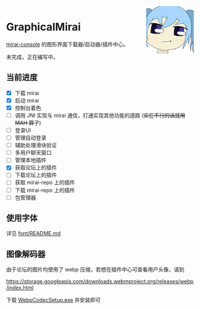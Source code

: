 ﻿<img align="right" width="128" height="128" src="logo.png"/>

# GraphicalMirai

[mirai-console](https://github.com/mamoe/mirai) 的图形界面下载器/启动器/插件中心。

未完成，正在编写中。

## 当前进度

- [x] 下载 mirai
- [x] 启动 mirai
- [x] 控制台着色
- [ ] 调用 JNI 实现与 mirai 通信，打通实现其他功能的道路 (~~实在不行的话就用 MAH 算了~~)
- [ ] 登录UI
- [ ] 管理自动登录
- [ ] 辅助处理滑块验证
- [ ] 多用户聊天窗口
- [ ] 管理本地插件
- [x] 获取论坛上的插件
- [ ] 下载论坛上的插件
- [ ] 获取 mirai-repo 上的插件
- [ ] 下载 mirai-repo 上的插件
- [ ] 包管理器

## 使用字体

详见 [font/README.md](font)

## 图像解码器

由于论坛的图片均使用了 webp 压缩，若想在插件中心可查看用户头像，请到

https://storage.googleapis.com/downloads.webmproject.org/releases/webp/index.html

下载 [WebpCodecSetup.exe](https://storage.googleapis.com/downloads.webmproject.org/releases/webp/WebpCodecSetup.exe) 并安装即可
